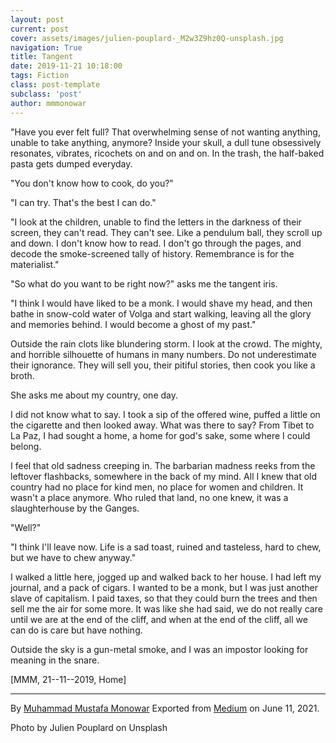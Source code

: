 ```yaml
---
layout: post
current: post
cover: assets/images/julien-pouplard-_M2w3Z9hz0Q-unsplash.jpg
navigation: True
title: Tangent
date: 2019-11-21 10:18:00
tags: Fiction
class: post-template
subclass: 'post'
author: mmmonowar
---
```


"Have you ever felt full? That overwhelming sense of not wanting
anything, unable to take anything, anymore? Inside your skull, a dull
tune obsessively resonates, vibrates, ricochets on and on and on. In the
trash, the half-baked pasta gets dumped everyday.

"You don't know how to cook, do you?"

"I can try. That's the best I can do."

"I look at the children, unable to find the letters in the darkness of
their screen, they can't read. They can't see. Like a pendulum ball,
they scroll up and down. I don't know how to read. I don't go through
the pages, and decode the smoke-screened tally of history. Remembrance
is for the materialist."

"So what do you want to be right now?" asks me the tangent iris.

"I think I would have liked to be a monk. I would shave my head, and
then bathe in snow-cold water of Volga and start walking, leaving all
the glory and memories behind. I would become a ghost of my past."

Outside the rain clots like blundering storm. I look at the crowd. The
mighty, and horrible silhouette of humans in many numbers. Do not
underestimate their ignorance. They will sell you, their pitiful
stories, then cook you like a broth.

She asks me about my country, one day.

I did not know what to say. I took a sip of the offered wine, puffed a
little on the cigarette and then looked away. What was there to say?
From Tibet to La Paz, I had sought a home, a home for god's sake, some
where I could belong.

I feel that old sadness creeping in. The barbarian madness reeks from
the leftover flashbacks, somewhere in the back of my mind. All I knew
that old country had no place for kind men, no place for women and
children. It wasn't a place anymore. Who ruled that land, no one knew,
it was a slaughterhouse by the Ganges.

"Well?"

"I think I'll leave now. Life is a sad toast, ruined and tasteless, hard
to chew, but we have to chew anyway."

I walked a little here, jogged up and walked back to her house. I had
left my journal, and a pack of cigars. I wanted to be a monk, but I was
just another slave of capitalism. I paid taxes, so that they could burn
the trees and then sell me the air for some more. It was like she had
said, we do not really care until we are at the end of the cliff, and
when at the end of the cliff, all we can do is care but have nothing.

Outside the sky is a gun-metal smoke, and I was an impostor looking for
meaning in the snare.

[MMM, 21--11--2019, Home]

---

By [Muhammad Mustafa Monowar](https://medium.com/@mmmonowar)
Exported from [Medium](https://medium.com) on June 11, 2021.

Photo by Julien Pouplard on Unsplash